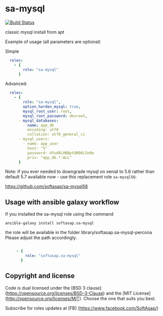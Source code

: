 sa-mysql
========

[![Build Status](https://travis-ci.org/softasap/sa-mysql.svg?branch=master)](https://travis-ci.org/softasap/sa-mysql)

classic mysql install from apt

Example of usage (all parameters are optional)

Simple

```YAML
  roles:
    - {
        role: "sa-mysql"
      }
```

Advanced:

```YAML
  roles:
    - {
        role: "sa-mysql",
        option_harden_mysql: true,  
        mysql_root_user: root,
        mysql_root_password: devroot,
      - mysql_databases:
        - name: app_db
          encoding: utf8
          collation: utf8_general_ci
      - mysql_users:
        - name: app_user
          host: "%"
          password: dYud8LHBBptGN96LSn0e
          priv: "app_db.*:ALL"
      }
```

Note: if you ever needed to downgrade mysql on xenial to 5.6 rather than default 5.7 available now - use this replacement role `sa-mysql56`:

https://github.com/softasap/sa-mysql56


Usage with ansible galaxy workflow
----------------------------------

If you installed the sa-mysql role using the command


`
   ansible-galaxy install softasap.sa-mysql
`

the role will be available in the folder library/softasap.sa-mysql-percona
Please adjust the path accordingly.

```YAML

     - {
         role: "softasap.sa-mysql"
       }

```




Copyright and license
---------------------

Code is dual licensed under the [BSD 3 clause] (https://opensource.org/licenses/BSD-3-Clause) and the [MIT License] (http://opensource.org/licenses/MIT). Choose the one that suits you best.

Subscribe for roles updates at [FB] (https://www.facebook.com/SoftAsap/)

